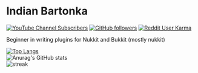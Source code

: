 # Indian Bartonka

[![YouTube Channel Subscribers](https://img.shields.io/youtube/channel/subscribers/UCWB4EYTRnkjZy6FEH47v_Sg?style=social)](https://youtube.com/@IndianBartonka)
[![GitHub followers](https://img.shields.io/github/followers/IndianBartonka?style=social)](https://github.com/IndianBartonka?tab=followers)
[![Reddit User Karma](https://img.shields.io/reddit/user-karma/combined/Indian_PL?style=social)](https://www.reddit.com/user/Indian_PL/)
</br>

Beginner in writing plugins for Nukkit and Bukkit (mostly nukkit)
</br> 

[![Top Langs](https://github-readme-stats.vercel.app/api/top-langs/?username=indianbartonka&langs_count=8&theme=radical)](https://github.com/anuraghazra/github-readme-stats)</br>
![Anurag's GitHub stats](https://github-readme-stats.vercel.app/api?username=indianbartonka&show_icons=true&theme=radical)</br>
![streak](https://github-readme-streak-stats.herokuapp.com/?user=indianbartonka&theme=radical)
